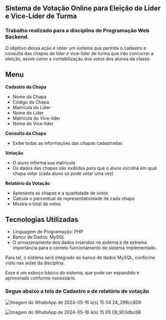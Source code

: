 ## Sistema de Votação Online para Eleição de Líder e Vice-Líder de Turma
### Trabalho realizado para a disciplina de Programação Web Backend.
O objetivo dessa ação é obter um sistema que permita o cadastro e consulta das chapas de líder e vice-líder de turma que irão concorrer a eleição, assim como a contabilização dos votos dos alunos da classe. 


## Menu
**Cadastro da Chapa**
- Nome da Chapa
- Código da Chapa
- Matrícula do Líder
- Nome do Líder
- Matrícula do Vice-líder
- Nome do Vice-líder
  
**Consulta da Chapa**
- Exibe todas as informações das chapas cadastradas
  
**Votação**
- O aluno informa sua matrícula
- Os dados das chapas são exibidos para que o aluno escolha em qual chapa votar (cada aluno só pode votar uma vez)
  
**Relatório da Votação**
- Apresenta as chapas e a quantidade de votos
- Calcula o percentual de representatividade de cada chapa
- Mostra o total de votos

## Tecnologias Utilizadas
- Linguagem de Programação: PHP
- Banco de Dados: MySQL
- O armazenamento dos dados inseridos no sistema é de extrema importância para o correto funcionamento do sistema implementado.

Para tal, o sistema será integrado ao banco de dados MySQL, conforme visto nas aulas da disciplina.

Esse é um esboço básico do sistema, que pode ser expandido e aprimorado conforme necessário.

### Segue abaixo a tela de Cadastro e de relatório de votação
![Imagem do WhatsApp de 2024-05-16 à(s) 15 04 24_299cc809](https://github.com/dayannaclaudino/sistema-votacao/assets/108901349/90b02ecf-1699-4a66-a098-9f252a7500b5)

![Imagem do WhatsApp de 2024-05-16 à(s) 15 05 09_903dbc68](https://github.com/dayannaclaudino/sistema-votacao/assets/108901349/26b09595-39b2-460c-b444-b0f20062dbc3)


